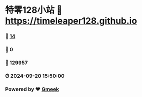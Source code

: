 # 特零128小站 :link: https://timeleaper128.github.io 
### :page_facing_up: [14](https://timeleaper128.github.io/tag.html) 
### :speech_balloon: 0 
### :hibiscus: 129957 
### :alarm_clock: 2024-09-20 15:50:00 
### Powered by :heart: [Gmeek](https://github.com/Meekdai/Gmeek)
